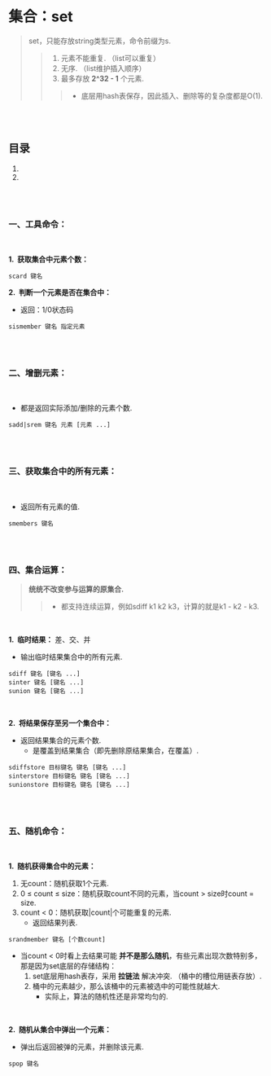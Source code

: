 # 集合：set
> set，只能存放string类型元素，命令前缀为s.
>
>> 1. 元素不能重复. （list可以重复）
>> 2. 无序. （list维护插入顺序）
>> 3. 最多存放 **2^32 - 1** 个元素.
>>
>>> - 底层用hash表保存，因此插入、删除等的复杂度都是O(1).

<br><br>

## 目录

1. []()
2. []()

<br><br>

### 一、工具命令：

<br>

**1.&nbsp; 获取集合中元素个数：**

```Shell
scard 键名
```

**2.&nbsp; 判断一个元素是否在集合中：**

- 返回：1/0状态码

```Shell
sismember 键名 指定元素
```

<br><br>

### 二、增删元素：

<br>

- 都是返回实际添加/删除的元素个数.

```Shell
sadd|srem 键名 元素 [元素 ...]
```

<br><br>

### 三、获取集合中的所有元素：

<br>

- 返回所有元素的值.

```Shell
smembers 键名
```

<br><br>

### 四、集合运算：
> **统统不改变参与运算的原集合.**
>
>> - 都支持连续运算，例如sdiff k1 k2 k3，计算的就是k1 - k2 - k3.

<br>

**1.&nbsp; 临时结果：** 差、交、并

- 输出临时结果集合中的所有元素.

```Shell
sdiff 键名 [键名 ...]
sinter 键名 [键名 ...]
sunion 键名 [键名 ...]
```

<br>

**2.&nbsp; 将结果保存至另一个集合中：**

- 返回结果集合的元素个数.
   - 是覆盖到结果集合（即先删除原结果集合，在覆盖）.

```Shell
sdiffstore 目标键名 键名 [键名 ...]
sinterstore 目标键名 键名 [键名 ...]
sunionstore 目标键名 键名 [键名 ...]
```

<br><br>

### 五、随机命令：

<br>

**1.&nbsp; 随机获得集合中的元素：**

1. 无count：随机获取1个元素.
2. 0 ≤ count ≤ size：随机获取count不同的元素，当count > size时count = size.
3. count < 0：随机获取|count|个可能重复的元素.
   - 返回结果列表.

```Shell
srandmember 键名 [个数count]
```

- 当count < 0时看上去结果可能 **并不是那么随机**，有些元素出现次数特别多，那是因为set底层的存储结构：
   1. set底层用hash表存，采用 **拉链法** 解决冲突. （桶中的槽位用链表存放）.
   2. 桶中的元素越少，那么该桶中的元素被选中的可能性就越大.
      - 实际上，算法的随机性还是非常均匀的.

<br>

**2.&nbsp; 随机从集合中弹出一个元素：**

- 弹出后返回被弹的元素，并删除该元素.

```Shell
spop 键名
```
